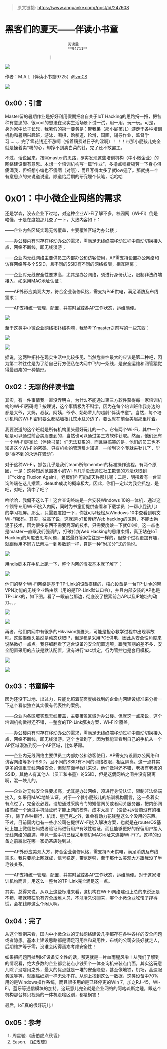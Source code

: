 > 原文链接: https://www.anquanke.com//post/id/247608 


# 黑客们的夏天——伴读小书童


                                阅读量   
                                **94711**
                            
                        |
                        
                                                                                    



[![](https://p5.ssl.qhimg.com/t014bb601fc3babf8e4.png)](https://p5.ssl.qhimg.com/t014bb601fc3babf8e4.png)



作者：M.A.L（伴读小书童9725）[@vmOS](https://github.com/vmOS)

[![](https://p1.ssl.qhimg.com/t0109ca0a766c75138d.jpg)](https://p1.ssl.qhimg.com/t0109ca0a766c75138d.jpg)



## 0x00：引言

Master留的暑期作业是好好利用假期把各自关于IoT Hacking的思路捋一捋，把各种有意思的、很cool的想法在现实生活场景下试一试，用一用，玩一玩。可是，身为家中长子长兄，我暑假的第一要务是：带我弟（那小屁孩儿）游走于各种培训机构和暑期兴趣班，游泳，围棋，跆拳道，轮滑，国画，辅导作业，监督学习……，完了零花钱还不涨啊（指着稿费过日子的淫啊）！！！带那小屁孩儿完全就是操着卖*粉的心，却挣不到卖白菜的钱，完了还不敢罢工。

不过，话说回来，按照master的思路，确实发现这些培训机构（中小微企业）的网络建设很有意思。本想一个培训机构写一篇“作业”，多撸点稿费犒劳一下身心俱疲滴我，但细想小编也不傻啊（对哦），而且写得太多了就low逼了。那就挑一个有意思点的来说道说道，顺道给后期的研究埋个伏笔，哈哈哈



# <a class="reference-link" name="0x01%EF%BC%9A%E4%B8%AD%E5%B0%8F%E5%BE%AE%E4%BC%81%E4%B8%9A%E7%BD%91%E7%BB%9C%E7%9A%84%E9%9C%80%E6%B1%82"></a>0x01：中小微企业网络的需求

还是学森，没去企业下过地，对这种企业Wi-Fi了解不多，校园网（Wi-Fi）倒是略懂，于是在度娘那儿查了一下，大致内容如下：

——企业内各区域实现无线覆盖，主要覆盖区域为办公楼；

——办公楼内有时存在移动办公的需求，需满足无线终端移动过程中自动切换接入点，网络不断线，即无线漫游；

——企业内无线网络主要供员工内部办公和访客使用，AP需支持设置办公网络和访客网络等多个SSID，且不同的SSID有不同的网络权限，相互隔离；

——企业对无线安全性要求高，尤其是办公网络，须进行身份认证，限制非法终端接入，如采用MAC地址认证；

——AP外形应美观大方，符合企业装修风格，需支持PoE供电，满足消防及布线需求；

——AP支持统一管理、配置，并实时监控各AP工作状态，运维简便。

[![](https://p4.ssl.qhimg.com/t013584e83ae94efb59.png)](https://p4.ssl.qhimg.com/t013584e83ae94efb59.png)

至于这类中小微企业网络拓扑结构嘛，我参考了master之前写的一些东西：

[![](https://p5.ssl.qhimg.com/t0195d26741edc2a76c.png)](https://p5.ssl.qhimg.com/t0195d26741edc2a76c.png)

[![](https://p2.ssl.qhimg.com/t01656e66fa5d679966.png)](https://p2.ssl.qhimg.com/t01656e66fa5d679966.png)

据说，这两种拓扑在现实生活中比较多见，当然危害性最大的应该是第二种吧，因为第二种往往是为了给自己行方便私在内网中飞的一条线，是安全运维和网管猿觉得最蛋疼的一种情形。



## 0x02：无聊的伴读书童

其实，有一件事情我一直没弄明白，为什么不能通过第三方软件获得每一家培训机构的Wi-Fi密码呢？按理说，这个事情极为不科学，因为在每个培训班作我身边的都是大爷，大妈，叔叔，阿姨，爷爷、奶奶辈儿的超龄“伴读书童”。当然，每个培训机构的Wi-Fi密码要么都贴墙根儿饮水机旁边了，要么就在前台美眉那里杵着。

我要说道的这个班就是所有机构里头最好玩儿的一个。它有两个Wi-Fi，其中一个呢是可以通过前台美眉要到的，当然也可以通过第三方软件获取。然而，他们还有一个Wi-Fi是家长（伴读书童）们无法获取的，而且巨搞笑的是，他们的员工也不知道这个Wi-Fi的密码，只有机构的管理层才知道。一听到这个我就来劲儿了，毕竟“得不到的永远在骚动”。

对于这种Wi-Fi，抓包几乎是我们team所有member的标准操作流程。有两个原因，一是：这种知悉范围极小的Wi-Fi几乎没法通过社工欺骗的方法获取到（F*cking Fluxion Again），老板们咋可能成天杵那儿呢；二是，明摆着有一台查询终端在这儿摆着，deauth成功的概率极大。因此，你们一定以为我会抓包，是吧，对吧，猜中了吧？

哈哈哈，我偏不这么干！这台查询终端是一台安装Windows 10的一体机，通过这个领导专用Wi-Fi接入内网，同时为书童们提供查看和下载学员（一帮小屁孩儿）的学习视屏。那么，只需要度娘一下，你就可以轻松从Windows 10中查看到明文Wi-Fi密码。其实，往高了说，这就是IoT和传统Web hacking的区别，不能太拘泥于技术，因为很多东西不需要高深的技术，只需要度娘一下就OK啦。这一点也是master一直跟我们强调的，打破传统Web Hacking的思维束缚，真正站在IoT Hacking的角度去思考问题，虽然最终答案往往是一样的，但整个过程更加有趣，就跟你用不同方法解决一到奥数题一样，算是一种“附加分”式的愉悦。

[![](https://p2.ssl.qhimg.com/t01ee9afc94d4faddb8.jpg)](https://p2.ssl.qhimg.com/t01ee9afc94d4faddb8.jpg)

用ndis脚本在手机上跑一下，整个内网的情况基本就了解了：

[![](https://p0.ssl.qhimg.com/t019739516bed9a26a5.png)](https://p0.ssl.qhimg.com/t019739516bed9a26a5.png)

他们的整个Wi-Fi网络是基于TP-Link的设备搭建的，核心设备是一台TP-Link的带VPN功能的无线企业路由器（用的是TP-Link默认口令），并且内部安装的AP也是TP-Link的，如下图。看了一眼前台那边，彻底没了搜索前台AP以及IP地址的动力。。。

[![](https://p3.ssl.qhimg.com/t01a2669a0e325e59c7.jpg)](https://p3.ssl.qhimg.com/t01a2669a0e325e59c7.jpg)

[![](https://p5.ssl.qhimg.com/t018cda6c182c2ecf9c.jpg)](https://p5.ssl.qhimg.com/t018cda6c182c2ecf9c.jpg)

再者，他们内网中有很多的Hikvision摄像头，可能是担心教学过程中出现事故吧。这些摄像头虽然是动态获取IP，但是都是采用POE供电，因此从安全性角度来说略微好一点点。我仔细翻看了这台设备的安全配置选项，跟我预期的差不多，安全配置采用的应该是默认配置，没有进行mac绑定，行为管控也是套用模板。

[![](https://p2.ssl.qhimg.com/t012d73e9b452442dd0.jpg)](https://p2.ssl.qhimg.com/t012d73e9b452442dd0.jpg)

[![](https://p1.ssl.qhimg.com/t0178bd64bba44ffbc4.jpg)](https://p1.ssl.qhimg.com/t0178bd64bba44ffbc4.jpg)



## 0x03：书童解牛

因为还没下过地、出过力，只能比照着前面度娘找到的企业内网建设标准来分析一下这个看似独立其实很有代表性的案例。

——企业内各区域实现无线覆盖，主要覆盖区域为办公楼。但就这一点来说，这个培训机构做得还不错，一整套的TP-Link解决方案，Wi-Fi全覆盖。

——办公楼内有时存在移动办公的需求，需满足无线终端移动过程中自动切换接入点，网络不断线，即无线漫游。这个也做到了，因为我能查看到自己的手机从一个AP区域漫游到另一个AP区域，比如茅房。

——企业内无线网络主要供员工内部办公和访客使用，AP需支持设置办公网络和访客网络等多个SSID，且不同的SSID有不同的网络权限，相互隔离。这一点其实更多的偏重无线网络安全，但就前面半截儿来说，他们做得还不错，老板有老板的SSID，其他人有其他人（员工和书童）的SSID，但是这俩网络之间并没有隔离啊，混一块儿的。

——企业对无线安全性要求高，尤其是办公网络，须进行身份认证，限制非法终端接入，如采用MAC地址认证。对于一个教小屁孩儿的培训机构而言，这一条着实有点过了，完全没必要。设想通过采购专门的短信网关或者网关服务器，把内部网络搞成一个通过手机验证码才能上网的模样，成本太高了（设备+运营商没有的租子），除了各种银行，机场，星巴克之外，谁会有动力花钱整这么个没用的东西。不过，目前国内也有一些小公司在提供Wi-Fi接入解决方案，也就是在routerOS基础上加上微信扫码或者验证码进行用户有效性验证，而且能够更好的保留用户接入无线网络的痕迹，毕竟一些手机已经采用随机MAC地址来连接Wi-Fi了。这样的设备之前貌似在哪一家奶茶店碰到过。

——AP外形应美观大方，符合企业装修风格，需支持PoE供电，满足消防及布线需求。我只要能上网就成，信号稳定，带宽足够，至于那什么美观大方跟我没了半毛钱关系。

——AP支持统一管理、配置，并实时监控各AP工作状态，运维简便。对于这家培训机构而言，用这么一整台的TP-Link完全满足这一点。

其实，总得来说，从以上这些标准来看，这机构在Wi-Fi网络建设上总的来说还是不错，错就错在没有安全运维人员，不过话又说回来，哪个小微企业吃饱了撑得慌，会花钱养这么个闲人啊。



## 0x04：完了

从这个案例来看，国内中小微企业的无线网络建设几乎都存在各种各样的安全问题或者隐患。基本上建设思路都是满足可用性和易用性，布线的公司安装好就走人，后期维护等于零，没谁会闲得蛋疼考虑安全性！

如果把问题再扯到IoT设备安全性的话，那更就是一片血雨腥风啦！从我们了解到的情况看，绝大多数的企业都会花点小钱买个一体查询机来装点门面，其实这玩意儿除了没啥用之外，最大的优点就是一堆的安全隐患，甚至像地铁，机场，高速服务区等等，就跟癌细胞一样无处不在。从网上找到这么一数据，这类设备中70%用的是Windows操作系统，而且很多用的是已经停更的Win 7，加之RJ-45，Wi-Fi，蓝牙等通信模块的加持，这玩意儿完全就是企业网络的阿喀琉斯之踵，跟这个机构那台拷贝视频的一体机没啥区别，都是祸害！

最后，IoT真的很好玩儿！



## 0x05：参考
1. 周星驰.《唐伯虎点秋香》
1. Eason. 《红玫瑰》